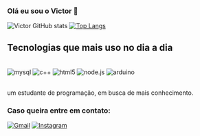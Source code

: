 ### Olá eu sou o Victor 🚬

![Victor GitHub stats](https://github-readme-stats.vercel.app/api?username=vlgkkkjsj&theme=dark&show_icons=true)
[![Top Langs](https://github-readme-stats.vercel.app/api/top-langs/?username=vlgkkkjsj&layout=compact&langs_count=16&theme=dark)](https://github.com/vlgkkkjsj/github-readme-stats)

## Tecnologias que mais uso no dia a dia

<div style="display: inline_block"><br/>
<img  align="center" alt="mysql" src="https://img.shields.io/badge/MySQL-005C84?style=for-the-badge&logo=mysql&logoColor=white"/>
<img  align="center" alt="c++" src="https://img.shields.io/badge/C%2B%2B-00599C?style=for-the-badge&logo=c%2B%2B&logoColor=white"/>
<img  align="center" alt="html5" src="https://img.shields.io/badge/HTML5-E34F26?style=for-the-badge&logo=html5&logoColor=white"/>
<img  align="center" alt="node.js" src="https://img.shields.io/badge/Node.js-43853D?style=for-the-badge&logo=node.js&logoColor=white"/>
<img align="center" alt="arduino" src="https://img.shields.io/badge/Arduino-00979D?style=for-the-badge&logo=Arduino&logoColor=white"/>
</div><br/>

um estudante de programação, em busca de mais conhecimento.

### Caso queira entre em contato: 

[![Gmail](https://img.shields.io/badge/Gmail-D14836?style=for-the-badge&logo=gmail&logoColor=white)](https://vic.vl674@gmail.com)
[![Instagram](https://img.shields.io/badge/Instagram-E4405F?style=for-the-badge&logo=instagram&logoColor=white)](https://www.instagram.com/vlgkjkj/)
 

